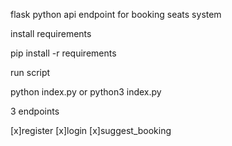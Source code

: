 

flask python api endpoint for booking seats system

install requirements

pip install -r requirements

run script

python index.py
or
python3 index.py


3 endpoints

[x]register
[x]login
[x]suggest_booking
